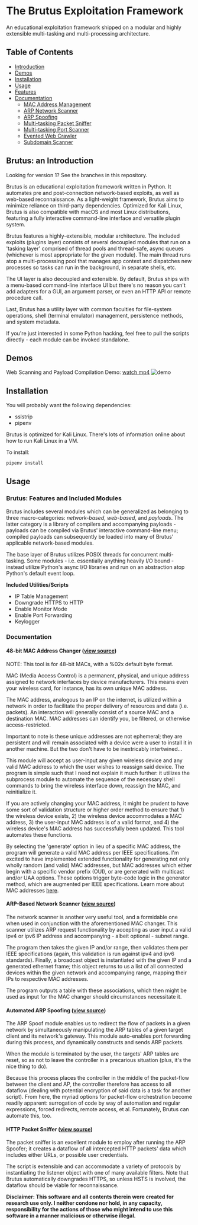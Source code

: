 # The Brutus Exploitation Framework

An educational exploitation framework shipped on a modular and highly extensible multi-tasking and multi-processing architecture.

## Table of Contents

- [Introduction](#intro)
- [Demos](#demo)
- [Installation](#install)
- [Usage](#usage)
- [Features](#features)
- [Documentation](#docs)
  - [MAC Address Management](#macchanger)
  - [ARP Network Scanner](#networkscanner)
  - [ARP Spoofing](#arpspoof)
  - [Multi-tasking Packet Sniffer](#packetsniff)
  - [Multi-tasking Port Scanner](#portscan)
  - [Evented Web Crawler](#webcrawl)
  - [Subdomain Scanner](#subdomain)

## <a name="intro"></a> Brutus: an Introduction

Looking for version 1? See the branches in this repository.

Brutus is an educational exploitation framework written in Python. It automates pre and post-connection network-based exploits, as well as web-based reconnaissance. As a light-weight framework, Brutus aims to minimize reliance on third-party dependencies. Optimized for Kali Linux, Brutus is also compatible with macOS and most Linux distributions, featuring a fully interactive command-line interface and versatile plugin system.

Brutus features a highly-extensible, modular architecture. The included exploits (plugins layer) consists of several decoupled modules that run on a 'tasking layer' comprised of thread pools and thread-safe, async queues (whichever is most appropriate for the given module). The main thread runs atop a multi-processing pool that manages app context and dispatches new processes so tasks can run in the background, in separate shells, etc.

The UI layer is also decoupled and extensible. By default, Brutus ships with a menu-based command-line interface UI but there's no reason you can't add adapters for a GUI, an argument parser, or even an HTTP API or remote procedure call.

Last, Brutus has a utility layer with common faculties for file-system operations, shell (terminal emulator) management, persistence methods, and system metadata.

If you're just interested in some Python hacking, feel free to pull the scripts directly - each module can be invoked standalone.

## <a name="demo"></a> Demos

Web Scanning and Payload Compilation Demo: [watch mp4](https://streamable.com/scybvn)
![demo](https://github.com/MatthewZito/Brutus/blob/dev/assets/brutus_demo1.gif)


## <a name="install"></a> Installation

You will probably want the following dependencies:

- sslstrip
- pipenv

Brutus is optimized for Kali Linux. There's lots of information online about how to run Kali Linux in a VM.

To install:

```bash
pipenv install
```

## <a name="usage"></a> Usage

### <a name="features"></a> Brutus: Features and Included Modules

Brutus includes several modules which can be generalized as belonging to three macro-categories: *network-based*, *web-based*, and *payloads*. The latter category is a library of compilers and accompanying payloads - payloads can be compiled via Brutus' interactive command-line menu; compiled payloads can subsequently be loaded into many of Brutus' applicable network-based modules.

The base layer of Brutus utilizes POSIX threads for concurrent multi-tasking. Some modules - i.e. essentially anything heavily I/O bound - instead utilize Python's async I/O libraries and run on an abstraction atop Python's default event loop.

**Included Utilities/Scripts**

- IP Table Management
- Downgrade HTTPS to HTTP
- Enable Monitor Mode
- Enable Port Forwarding
- Keylogger

### <a name="docs"></a> Documentation

#### <a name="macchanger"></a>  48-bit MAC Address Changer ([view source](https://github.com/MatthewZito/Brutus/blob/master/packages/mac_changer/mac_changer.py))

NOTE: This tool is for 48-bit MACs, with a %02x default byte format.

MAC (Media Access Control) is a permanent, physical, and unique address assigned to network interfaces by device manufacturers. This means even your wireless card, for instance, has its own unique MAC address.

The MAC address, analogous to an IP on the internet, is utilized within a network in order to facilitate the proper delivery of resources and data (i.e. packets). An interaction will generally consist of a source MAC and a destination MAC. MAC addresses can identify you, be filtered, or otherwise access-restricted.

Important to note is these unique addresses are not ephemeral; they are persistent and will remain associated with a device were a user to install it in another machine. But the two don't have to be inextricably intertwined...

This module will accept as user-input any given wireless device and any valid MAC address to which the user wishes to reassign said device. The program is simple such that I need not explain it much further: it utilizes the subprocess module to automate the sequence of the necessary shell commands to bring the wireless interface down, reassign the MAC, and reinitialize it.

If you are actively changing your MAC address, it might be prudent to have some sort of validation structure or higher order method to ensure that 1) the wireless device exists, 2) the wireless device accommodates a MAC address, 3) the user-input MAC address is of a valid format, and 4) the wireless device's MAC address has successfully been updated. This tool automates these functions.

By selecting the 'generate' option in lieu of a specific MAC address, the program will generate a valid MAC address per IEEE specifications. I'm excited to have implemented extended functionality for generating not only wholly random (and valid) MAC addresses, but MAC addresses which either begin with a specific vendor prefix (OUI), or are generated with multicast and/or UAA options. These options trigger byte-code logic in the generator method, which are augmented per IEEE specifications. Learn more about MAC addresses [here](https://en.wikipedia.org/wiki/Organizationally_unique_identifier#Bit-reversed_representation).


#### <a name="networkscanner"></a> ARP-Based Network Scanner ([view source](https://github.com/MatthewZito/Brutus/blob/master/packages/network_scanner/network_scanner.py))

The network scanner is another very useful tool, and a formidable one when used in conjunction with the aforementioned MAC changer. This scanner utilizes ARP request functionality by accepting as user input a valid ipv4 or ipv6 IP address and accompanying - albeit optional - subnet range.

The program then takes the given IP and/or range, then validates them per IEEE
specifications (again, this validation is run against ipv4 and ipv6 standards). Finally, a broadcast object is instantiated with the given IP and a generated ethernet frame; this object returns to us a list of all connected devices within the given network and accompanying range, mapping their IPs to respective MAC addresses.

The program outputs a table with these associations, which then might be used as input for the MAC changer should circumstances necessitate it.

#### <a name="arpspoof"></a>  Automated ARP Spoofing ([view source](https://github.com/MatthewZito/Brutus/blob/master/packages/arp_spoofer/arp_spoof.py))

The ARP Spoof module enables us to redirect the flow of packets in a given network by simultaneously manipulating the ARP tables of a given target client and its network's gateway. This module auto-enables port forwarding during this process, and dynamically constructs and sends ARP packets.

When the module is terminated by the user, the targets' ARP tables are reset, so as not to leave the controller in a precarious situation (plus, it's the nice thing to do).

Because this process places the controller in the middle of the packet-flow between the client and AP, the controller therefore has access to all dataflow (dealing with potential encryption of said data is a task for another script). From here, the myriad options for packet-flow orchestration become readily apparent: surrogation of code by way of automation and regular expressions, forced redirects, remote access, et al. Fortunately, Brutus can automate this, too.

#### <a name="packetsniff"></a>  HTTP Packet Sniffer ([view source](https://github.com/MatthewZito/Brutus/blob/master/packages/packet_sniffer/packet_sniff.py))

The packet sniffer is an excellent module to employ after running the ARP Spoofer; it creates a dataflow of all intercepted HTTP packets' data which includes either URLs, or possible user credentials.

The script is extensible and can accommodate a variety of protocols by instantiating the listener object with one of many available filters. Note that Brutus automatically downgrades HTTPS, so unless HSTS is involved, the dataflow should be viable for reconnaissance.


__Disclaimer: This software and all contents therein were created for research use only. I neither condone nor hold, in any capacity, responsibility for the actions of those who might intend to use this software in a manner malicious or otherwise illegal.__
